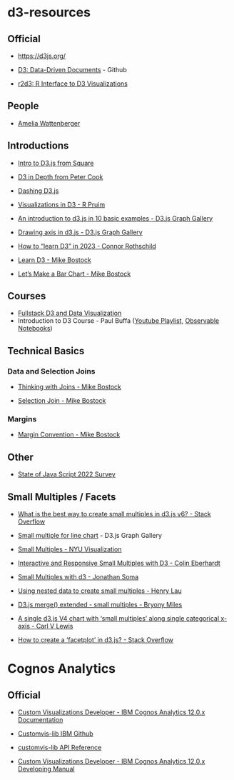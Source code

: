 
<!-- README.md is generated from README.Rmd. Please edit that file -->

# d3-resources

<!-- badges: start -->
<!-- badges: end -->

## Official

- <https://d3js.org/>

- [D3: Data-Driven Documents](https://github.com/d3/d3) - Github

- [r2d3: R Interface to D3
  Visualizations](https://rstudio.github.io/r2d3/index.html)

## People

- [Amelia Wattenberger](https://wattenberger.com/)

## Introductions

- [Intro to D3.js from Square](http://square.github.io/intro-to-d3/)

- [D3 in Depth from Peter Cook](https://www.d3indepth.com/)

- [Dashing D3.js](https://www.dashingd3js.com/)

- [Visualizations in D3 - R Pruim](https://rpruim.github.io/D3/notes/)

- [An introduction to d3.js in 10 basic examples - D3.js Graph
  Gallery](https://d3-graph-gallery.com/intro_d3js.html)

- [Drawing axis in d3.js - D3.js Graph
  Gallery](https://d3-graph-gallery.com/graph/custom_axis.html)

- [How to “learn D3” in 2023 - Connor
  Rothschild](https://www.connorrothschild.com/viz)

- [Learn D3 - Mike
  Bostock](https://observablehq.com/collection/@d3/learn-d3)

- [Let’s Make a Bar Chart - Mike
  Bostock](https://observablehq.com/collection/@d3/lets-make-a-bar-chart)

## Courses

- [Fullstack D3 and Data
  Visualization](https://www.newline.co/fullstack-d3)
- Introduction to D3 Course - Paul Buffa ([Youtube
  Playlist](https://www.youtube.com/playlist?list=PLOHIJAFwtkEcK_mLLScnX2B-yHDjzSxuR),
  [Observable
  Notebooks](https://observablehq.com/@observablehq/introduction-to-d3-course?collection=@observablehq/introduction-to-d3-course))

## Technical Basics

### Data and Selection Joins

- [Thinking with Joins - Mike Bostock](https://bost.ocks.org/mike/join/)

- [Selection Join - Mike
  Bostock](https://observablehq.com/@d3/selection-join)

### Margins

- [Margin Convention - Mike
  Bostock](https://observablehq.com/@d3/margin-convention)

## Other

- [State of Java Script 2022 Survey](https://2022.stateofjs.com/en-US)

## Small Multiples / Facets

- [What is the best way to create small multiples in d3.js v6? - Stack
  Overflow](https://stackoverflow.com/questions/66230918/what-is-the-best-way-to-create-small-multiples-in-d3-js-v6)

- [Small multiple for line
  chart](https://d3-graph-gallery.com/graph/line_smallmultiple.html) -
  D3.js Graph Gallery

- [Small Multiples - NYU
  Visualization](https://observablehq.com/@nyuvis/small-multiples)

- [Interactive and Responsive Small Multiples with D3 - Colin
  Eberhardt](https://blog.scottlogic.com/2017/04/05/interactive-responsive-small-multiples.html)

- [Small Multiples with d3 - Jonathan
  Soma](https://jonathansoma.com/tutorials/d3/small-multiples/)

- [Using nested data to create small multiples - Henry
  Lau](https://www.henrylau.co.uk/2021/09/08/small-multiples/)

- [D3.js merge() extended - small multiples - Bryony
  Miles](https://www.codementor.io/@milesbryony/d3-js-merge-extended-small-multiples-14efbozjk5)

- [A single d3.js V4 chart with ‘small multiples’ along single
  categorical x-axis - Carl V
  Lewis](https://gist.github.com/carlvlewis/8a5b1cc987217607a47bd7d4e0fffacb)

- [How to create a ‘facetplot’ in d3.js? - Stack
  Overflow](https://stackoverflow.com/questions/65499073/how-to-create-a-facetplot-in-d3-js)

# Cognos Analytics

## Official

- [Custom Visualizations Developer - IBM Cognos Analytics 12.0.x
  Documentation](https://www.ibm.com/docs/en/cognos-analytics/12.0.0?topic=developing-custom-visualizations-developer)

- [Customvis-lib IBM Github](https://github.com/IBM/ca_customvis)

- [customvis-lib API
  Reference](https://ibm.github.io/ca_customvis/docs/11.1.x/)

- [Custom Visualizations Developer - IBM Cognos Analytics 12.0.x
  Developing
  Manual](https://www.ibm.com/docs/en/SSEP7J_12.0.0/pdf/dg_custom_vis.pdf)
